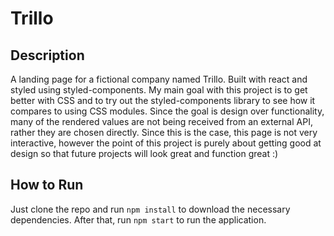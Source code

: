 # Trillo

## Description

A landing page for a fictional company named Trillo. Built with react and styled using styled-components. My main goal with this project is to get better with CSS and to try out the styled-components library to see how it compares to using CSS modules. Since the goal is design over functionality, many of the rendered values are not being received from an external API, rather they are chosen directly. Since this is the case, this page is not very interactive, however the point of this project is purely about getting good at design so that future projects will look great and function great :)

## How to Run

Just clone the repo and run `npm install` to download the necessary dependencies. After that, run `npm start` to run the application.
